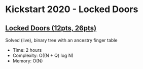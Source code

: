 # Kickstart 2020 - Locked Doors

## [Locked Doors (12pts, 26pts)](https://codingcompetitions.withgoogle.com/kickstart/round/000000000019ff08/0000000000386d5c)

Solved (live), binary tree with an ancestry finger table

* Time: 2 hours
* Complexity: O((N + Q) log N)
* Memory: O(N)
